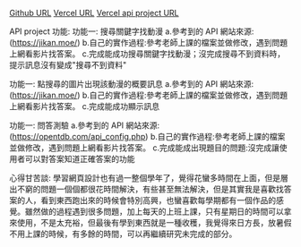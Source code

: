 [Github URL](https://github.com/211410039/1112-1N-js-demo-id)
[Vercel URL](https://1112-1-n-js-demo-211410039.vercel.app/)
[Vercel api project URL]()

API project 功能:
功能一: 搜尋關鍵字找動漫
a.參考到的 API 網站來源:(https://jikan.moe/)
b.自己的實作過程:參考老師上課的檔案並做修改，遇到問題上網看影片找答案。
c.完成能成功搜尋關鍵字找動漫；沒完成搜尋不到資料時，提示訊息沒有變成"搜尋不到資料"

功能一: 點搜尋的圖片出現該動漫的概要訊息
a.參考到的 API 網站來源:(https://jikan.moe/)
b.自己的實作過程:參考老師上課的檔案並做修改，遇到問題上網看影片找答案。
c.完成能成功顯示訊息

功能一: 問答測驗
a.參考到的 API 網站來源:(https://opentdb.com/api_config.php)
b.自己的實作過程:參考老師上課的檔案並做修改，遇到問題上網看影片找答案。
c.完成能成出現題目的問題:沒完成讓使用者可以對答案知道正確答案的功能

心得甘苦談:
  學習網頁設計也有過一整個學年了，覺得花蠻多時間在上面，但是層出不窮的問題一個個都很花時間解決，有些甚至無法解決，但是其實我是喜歡找答案的人，看到東西跑出來的時候會特別高興，也蠻喜歡每學期都有一個作品的感覺。雖然做的過程遇到很多問題，加上每天的上班上課，只有星期日的時間可以拿來使用，不是太充裕，但最後有學到東西就是一種收穫，我覺得來日方長，放暑假不用上課的時候，有多餘的時間，可以再繼續研究未完成的部分。


